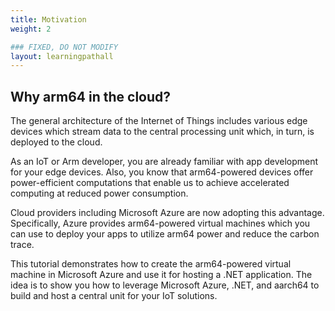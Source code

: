 ```yaml
---
title: Motivation
weight: 2

### FIXED, DO NOT MODIFY
layout: learningpathall
---
```


## Why arm64 in the cloud?
The general architecture of the Internet of Things includes various edge devices which stream data to the central processing unit which, in turn, is deployed to the cloud. 

As an IoT or Arm developer, you are already familiar with app development for your edge devices. Also, you know that arm64-powered devices offer power-efficient computations that enable us to achieve accelerated computing at reduced power consumption. 

Cloud providers including Microsoft Azure are now adopting this advantage. Specifically, Azure provides arm64-powered virtual machines which you can use to deploy your apps to utilize arm64 power and reduce the carbon trace.

This tutorial demonstrates how to create the arm64-powered virtual machine in Microsoft Azure and use it for hosting a .NET application. The idea is to show you how to leverage Microsoft Azure, .NET, and aarch64 to build and host a central unit for your IoT solutions.
